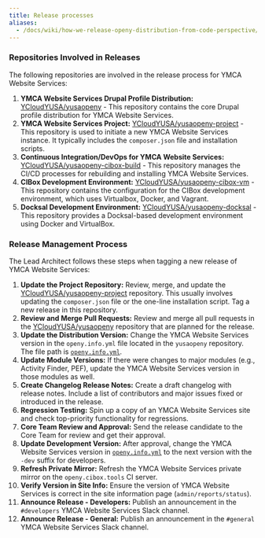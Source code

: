 ```yaml
---
title: Release processes
aliases:
  - /docs/wiki/how-we-release-openy-distribution-from-code-perspective/
---
```


### Repositories Involved in Releases

The following repositories are involved in the release process for YMCA Website Services:

1.  **YMCA Website Services Drupal Profile Distribution:** [YCloudYUSA/yusaopeny](https://github.com/YCloudYUSA/yusaopeny) - This repository contains the core Drupal profile distribution for YMCA Website Services.
2.  **YMCA Website Services Project:** [YCloudYUSA/yusaopeny-project](https://github.com/YCloudYUSA/yusaopeny-project) - This repository is used to initiate a new YMCA Website Services instance. It typically includes the `composer.json` file and installation scripts.
3.  **Continuous Integration/DevOps for YMCA Website Services:** [YCloudYUSA/yusaopeny-cibox-build](https://github.com/YCloudYUSA/yusaopeny-cibox-build) - This repository manages the CI/CD processes for rebuilding and installing YMCA Website Services.
4.  **CIBox Development Environment:** [YCloudYUSA/yusaopeny-cibox-vm](https://github.com/YCloudYUSA/yusaopeny-cibox-vm) - This repository contains the configuration for the CIBox development environment, which uses Virtualbox, Docker, and Vagrant.
5.  **Docksal Development Environment:** [YCloudYUSA/yusaopeny-docksal](https://github.com/YCloudYUSA/yusaopeny-docksal) - This repository provides a Docksal-based development environment using Docker and VirtualBox.

### Release Management Process

The Lead Architect follows these steps when tagging a new release of YMCA Website Services:

1.  **Update the Project Repository:** Review, merge, and update the [YCloudYUSA/yusaopeny-project](https://github.com/YCloudYUSA/yusaopeny-project) repository. This usually involves updating the `composer.json` file or the one-line installation script. Tag a new release in this repository.
2.  **Review and Merge Pull Requests:** Review and merge all pull requests in the [YCloudYUSA/yusaopeny](https://github.com/YCloudYUSA/yusaopeny) repository that are planned for the release.
3.  **Update the Distribution Version:** Change the YMCA Website Services version in the `openy.info.yml` file located in the `yusaopeny` repository.  The file path is [`openy.info.yml`](https://github.com/YCloudYUSA/yusaopeny/blob/main/openy.info.yml#L5).
4.  **Update Module Versions:** If there were changes to major modules (e.g., Activity Finder, PEF), update the YMCA Website Services version in those modules as well.
5.  **Create Changelog Release Notes:** Create a draft changelog with release notes. Include a list of contributors and major issues fixed or introduced in the release.
6.  **Regression Testing:** Spin up a copy of an YMCA Website Services site and check top-priority functionality for regressions.
7.  **Core Team Review and Approval:** Send the release candidate to the Core Team for review and get their approval.
8.  **Update Development Version:** After approval, change the YMCA Website Services version in [`openy.info.yml`](https://github.com/YCloudYUSA/yusaopeny/blob/main/openy.info.yml#L5) to the next version with the `-dev` suffix for developers.
9.  **Refresh Private Mirror:** Refresh the YMCA Website Services private mirror on the `openy.cibox.tools` CI server.
10. **Verify Version in Site Info:** Ensure the version of YMCA Website Services is correct in the site information page (`admin/reports/status`).
11. **Announce Release - Developers:** Publish an announcement in the `#developers` YMCA Website Services Slack channel.
12. **Announce Release - General:** Publish an announcement in the `#general` YMCA Website Services Slack channel.
